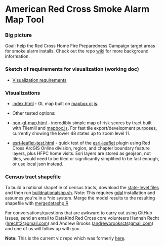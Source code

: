 # American Red Cross Smoke Alarm Map Tool

### Big picture
Goal: help the Red Cross Home Fire Preparedness Campaign target areas for smoke alarm installs. Check out the repo [wiki](https://github.com/home-fire-risk/smoke_alarm_map/wiki) for more background information.

### Sketch of requirements for visualization (working doc)
* [Visualization requirements](https://docs.google.com/document/d/1K8WiLrH4ex72GTG7o_q8MVZE2zGCPyv8voxk1IVYZ2U)

[model scoping working doc]: https://docs.google.com/document/d/1oJN-QwLVqFHOvrRNtW2KEAkNZ-PuFiqTwa8y3iXx1Sg/edit

### Visualizations
* [index.html](index.html) - GL map built on [mapbox gl js](https://www.mapbox.com/mapbox-gl-js/api/).

* Other tested options:
 * [non-gl-map.html](non-gl-map.html) - incredibly simple map of risk scores by tract built with Tilemill and [mapbox.js](https://www.mapbox.com/mapbox.js/api/v2.2.3/). For fast tile export/development purposes, currently showing the lower 48 states up to zoom level 11.
 * [esri-leaflet-test.html](esri-leaflet-test.html) - quick test of the [esri-leaflet](https://github.com/Esri/esri-leaflet) plugin using Red Cross ArcGIS Online division, region, and chapter boundary feature layers, plus HFPC home visits. Esri layers are stored as geojson, not tiles, would need to be tiled or significantly simplified to be fast enough, or use local json instead.

### Census tract shapefile
To build a national shapefile of census tracts, download the [state-level files](ftp://ftp2.census.gov/geo/tiger/TIGER2013/TRACT/) and then run [buildnationalshp.sh](scripts/buildnationalshp.sh). Note: This requires [gdal](http://www.gdal.org/index.html) installation and assumes you're in a *nix system. Merge the model results to the resulting shapefile with [mergedatashp.R](scripts/mergedatashp.R)

For conversations/questions that are awkward to carry out using GitHub issues, send an email to DataKind Red Cross core volunteers Hannah Recht (hrecht2@gmail.com) and Andrew Brooks (andrewbrooksct@gmail.com) and one of us will follow up with you.

**Note:** This is the current viz repo which was formerly [here](https://github.com/brooksandrew/arc_smoke_alarm).